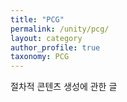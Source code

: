 ```yaml
---
title: "PCG"
permalink: /unity/pcg/
layout: category
author_profile: true
taxonomy: PCG
---
```


절차적 콘텐츠 생성에 관한 글
